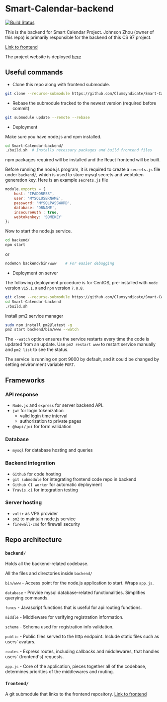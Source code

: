 # Smart-Calendar-backend

[![Build Status](https://travis-ci.org/Clumsyndicate/Smart-Calendar-backend.svg?branch=main)](https://travis-ci.org/Clumsyndicate/Smart-Calendar-backend)

This is the backend for Smart Calendar Project. 
Johnson Zhou (owner of this repo) is primarily responsible for the backend of this CS 97 project. 

[Link to frontend](https://github.com/Clumsyndicate/Smart-Calendar-Frontend)

The project website is deployed [here](http://149.28.86.112:9000/)

## Useful commands

- Clone this repo along with frontend submodule.

```bash
git clone --recurse-submodule https://github.com/Clumsyndicate/Smart-Calendar-backend.git
```

- Rebase the submodule tracked to the newest version (required before commit)

```bash
git submodule update --remote --rebase
```

- Deployment

Make sure you have node.js and npm installed.

```bash
cd Smart-Calendar-backend/
./build.sh  # Installs necessary packages and build frontend files
```

npm packages required will be installed and the React frontend will be built.

Before running the node.js program, it is required to create a `secrets.js` file under `backend/`, which is used to store mysql secrets and webtoken generation key.
Here is an example `secrets.js` file

```js
module.exports = {
    host: "IPADDRESS",
    user: 'MYSQLUSERNAME',
    password: 'MYSQLPASSWORD',
    database: 'DBNAME',
    insecureAuth : true,
    webtokenkey: 'SOMEKEY'
};
```

Now to start the node.js service.

```bash
cd backend/
npm start
```
or

```bash
nodemon backend/bin/www    # For easier debugging
```

- Deployment on server

The following deployment procedure is for CentOS, pre-installed with `node` version `v15.1.0` and `npm` version `7.0.8`. 

```bash
git clone --recurse-submodule https://github.com/Clumsyndicate/Smart-Calendar-backend.git
cd Smart-Calendar-backend
./build.sh
```

Install pm2 service manager

```bash
sudo npm install pm2@latest -g
pm2 start backend/bin/www --watch
```

The `--watch` option ensures the service restarts every time the code is updated from an update. 
Use `pm2 restart www` to restart service manually and `pm2 list` to see the status.

The service is running on port 9000 by default, and it could be changed by setting environment variable `PORT`.

## Frameworks

### API response

- `Node.js` and `express` for server backend API. 
- `jwt` for login tokenization
    * valid login time interval
    * authorization to private pages
- `@hapi/joi` for form validation 

### Database

- `mysql` for database hosting and queries

### Backend integration

- `Github` for code hosting
- `git submodule` for integrating frontend code repo in backend
- `Github CI worker` for automatic deployment
- `Travis.ci` for integration testing

### Server hosting

- `vultr` as VPS provider
- `pm2` to maintain node.js service
- `firewall-cmd` for firewall security


## Repo architecture

### `backend/` 

Holds all the backend-related codebase. 

All the files and directories inside `backend/`

`bin/www` - Access point for the node.js application to start. Wraps `app.js`.

`database` - Provide mysql database-related functionalities. Simplifies querying commands.

`funcs` - Javascript functions that is useful for api routing functions. 

`middle` - Middleware for verifying registration information.

`schema` - Schema used for registration info validation.

`public` - Public files served to the http endpoint. Include static files such as users' avatars.

`routes` - Express routes, including callbacks and middlewares, that handles users' (frontend's) requests. 

`app.js` - Core of the application, pieces together all of the codebase, determines priorities of the middlewares and routing.


### `frontend/`

A git submodule that links to the frontend repository. 
[Link to frontend](https://github.com/Clumsyndicate/Smart-Calendar-Frontend)
